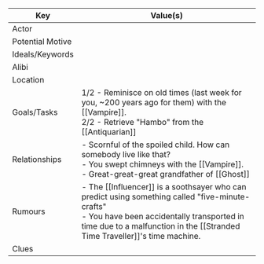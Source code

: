 | Key              | Value(s)                                                                                                                                                                                                                     |
| ---------------- | ---------------------------------------------------------------------------------------------------------------------------------------------------------------------------------------------------------------------------- |
| Actor            |                                                                                                                                                                                                                              |
| Potential Motive |                                                                                                                                                                                                                              |
| Ideals/Keywords  |                                                                                                                                                                                                                              |
| Alibi            |                                                                                                                                                                                                                              |
| Location         |                                                                                                                                                                                                                              |
| Goals/Tasks      | 1/2 - Reminisce on old times (last week for you, ~200 years ago for them) with the [[Vampire]]. <br>2/2 - Retrieve "Hambo" from the [[Antiquarian]]                                                                          |
| Relationships    | - Scornful of the spoiled child. How can somebody live like that?<br>- You swept chimneys with the [[Vampire]].<br>- Great-great-great grandfather of [[Ghost]]                                                              |
| Rumours          | - The [[Influencer]] is a soothsayer who can predict using something called "five-minute-crafts"<br>- You have been accidentally transported in time due to a malfunction in the [[Stranded Time Traveller]]'s time machine. |
| Clues            |                                                                                                            